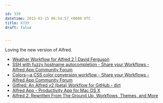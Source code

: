 ```yaml
---

id: 339
datetime: 2013-03-15 06:54:57 +0000 UTC
title: #339
draft: false


---
```


Loving the new version of Alfred. 

 
 * [Weather Workflow for Alfred 2 | David Ferguson](http://dferg.us/weather-for-alfred-2/)
 * [SSH with fuzzy hostname autocompletion - Share your Workflows - Alfred App Community Forum](http://www.alfredforum.com/topic/826-ssh-with-fuzzy-hostname-autocompletion/)
 * [Colors—a CSS color conversion workflow - Share your Workflows - Alfred App Community Forum](http://www.alfredforum.com/topic/805-colors%!E(MISSING)2%94a-css-color-conversion-workflow/)
 * [Gitfred: An Alfred v2 (beta) Workflow for GitHub - dirt](http://www.dirtdon.com/?p=1509)
 * [Alfred App - Productivity App for Mac OS X](http://www.alfredapp.com/)
 * [Alfred 2: Rewritten From The Ground Up, Workflows, Themes, and More](http://www.macstories.net/reviews/alfred-2-rewritten-from-the-ground-up-workflows-themes-and-more/)


